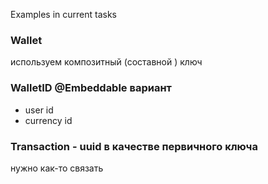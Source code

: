 Examples in current tasks

### Wallet 
используем композитный (составной ) ключ 

### WalletID @Embeddable вариант 
* user id 
* currency id 

### Transaction - uuid в качестве первичного ключа 

нужно как-то связать 

